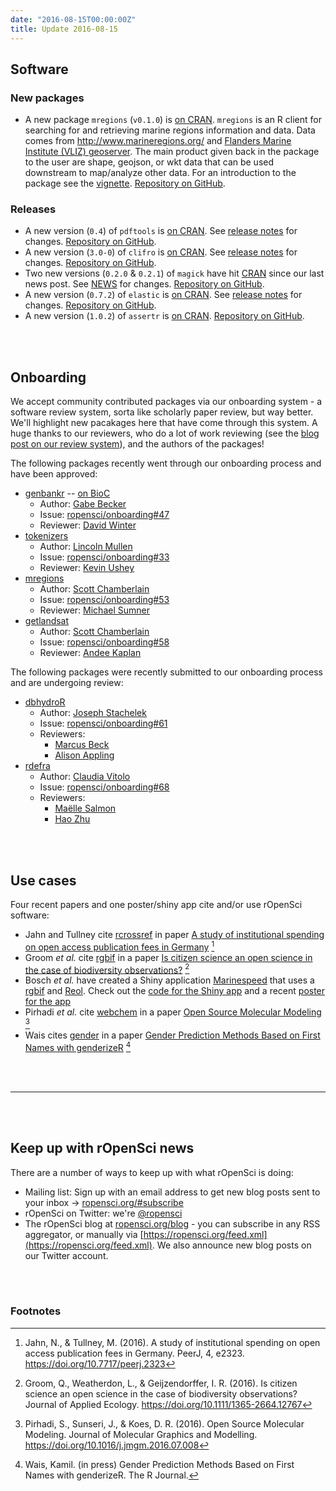 ```yaml
---
date: "2016-08-15T00:00:00Z"
title: Update 2016-08-15
---
```


## Software

### New packages

* A new package `mregions` (`v0.1.0`) is [on CRAN](https://cran.rstudio.com/web/packages/mregions). `mregions` is an R client for searching for and retrieving marine regions information and data. Data comes from <http://www.marineregions.org/> and [Flanders Marine Institute (VLIZ) geoserver](http://geo.vliz.be/geoserver/web). The main product given back in the package to the user are shape, geojson, or wkt data that can be used downstream to map/analyze other data. For an introduction to the package see the [vignette](https://cran.r-project.org/web/packages/mregions/vignettes/mregions.html). [Repository on GitHub][mregions].

### Releases

* A new version (`0.4`) of `pdftools` is [on CRAN](https://cran.rstudio.com/web/packages/pdftools). See [release notes](https://github.com/ropensci/pdftools/releases/tag/v0.4) for changes. [Repository on GitHub][pdftools].
* A new version (`3.0-0`) of `clifro` is [on CRAN](https://cran.rstudio.com/web/packages/clifro). See [release notes](https://github.com/ropensci/clifro/releases/tag/v3.0-0) for changes. [Repository on GitHub][clifro].
* Two new versions (`0.2.0` & `0.2.1`) of `magick` have hit [CRAN](https://cran.rstudio.com/web/packages/magick) since our last news post. See [NEWS](https://github.com/ropensci/magick/blob/master/NEWS#L1-L9) for changes. [Repository on GitHub][magick].
* A new version (`0.7.2`) of `elastic` is [on CRAN](https://cran.rstudio.com/web/packages/elastic). See [release notes](https://github.com/ropensci/elastic/releases/tag/v0.7.2) for changes. [Repository on GitHub][elastic].
* A new version (`1.0.2`) of `assertr` is [on CRAN](https://cran.rstudio.com/web/packages/assertr). [Repository on GitHub][assertr].

<br><br>

## Onboarding

We accept community contributed packages via our onboarding system - a software review
system, sorta like scholarly paper review, but way better. We'll highlight new pacakages
here that have come through this system. A huge thanks to our reviewers, who
do a lot of work reviewing (see the [blog post on our review system](https://ropensci.org/blog/2016/03/28/software-review)), and the authors of the packages!

The following packages recently went through our onboarding process and have been approved:


* [genbankr][] -- [on BioC](http://bioconductor.org/packages/devel/bioc/html/genbankr.html)
    * Author: [Gabe Becker](https://github.com/gmbecker)
    * Issue: [ropensci/onboarding#47](https://github.com/ropensci/onboarding/issues/47)
    * Reviewer: [David Winter](https://github.com/dwinter)
* [tokenizers][]
    * Author: [Lincoln Mullen](https://github.com/lmullen)
    * Issue: [ropensci/onboarding#33](https://github.com/ropensci/onboarding/issues/33)
    * Reviewer: [Kevin Ushey](https://github.com/kevinushey)
* [mregions][]
    * Author: [Scott Chamberlain](https://github.com/sckott)
    * Issue: [ropensci/onboarding#53](https://github.com/ropensci/onboarding/issues/53)
    * Reviewer: [Michael Sumner](https://github.com/mdsumner)
* [getlandsat][]
    * Author: [Scott Chamberlain](https://github.com/sckott)
    * Issue: [ropensci/onboarding#58](https://github.com/ropensci/onboarding/issues/58)
    * Reviewer: [Andee Kaplan](https://github.com/andeek)

The following packages were recently submitted to our onboarding process and are undergoing review:

* [dbhydroR][]
    * Author: [Joseph Stachelek](https://github.com/jsta)
    * Issue: [ropensci/onboarding#61](https://github.com/ropensci/onboarding/issues/61)
    * Reviewers:
        * [Marcus Beck](https://github.com/fawda123)
        * [Alison Appling](https://github.com/aappling-usgs)
* [rdefra][]
    * Author: [Claudia Vitolo](https://github.com/cvitolo)
    * Issue: [ropensci/onboarding#68](https://github.com/ropensci/onboarding/issues/68)
    * Reviewers:
        * [Maëlle Salmon](https://github.com/masalmon)
        * [Hao Zhu](https://github.com/haozhu233)

<br><br>

## Use cases

Four recent papers and one poster/shiny app cite and/or use rOpenSci software:

* Jahn and Tullney cite [rcrossref][] in paper [A study of institutional spending on open access publication fees in Germany](https://doi.org/10.7717/peerj.2323) [^1]
* Groom _et al._ cite [rgbif][]  in a paper [Is citizen science an open science in the case of biodiversity observations?](https://doi.org/10.1111/1365-2664.12767) [^2]
* Bosch _et al._ have created a Shiny application [Marinespeed](http://marinespeed.org) that uses a [rgbif][] and [Reol][]. Check out the [code for the Shiny app](https://github.com/samuelbosch/marinespeed) and a recent [poster for the app](http://scholar.google.com/scholar_url?url=http://www.vliz.be/imisdocs/publications/293564.pdf&hl=en&sa=X&scisig=AAGBfm2HgNtfkMhqb6QXy6nwOGAu4koFBQ&nossl=1&oi=scholaralrt)
* Pirhadi _et al._ cite [webchem][] in a paper [Open Source Molecular Modeling](https://doi.org/10.1016/j.jmgm.2016.07.008) [^3]
* Wais cites [gender][] in a paper [Gender Prediction Methods Based on First Names with genderizeR](https://journal.r-project.org/archive/accepted/wais.pdf) [^4]

<br><br>

-----------------------------

<br><br>

## Keep up with rOpenSci news

There are a number of ways to keep up with what rOpenSci is doing:

* Mailing list: Sign up with an email address to get new blog posts sent to your inbox -> [ropensci.org/#subscribe](https://ropensci.org/#subscribe)
* rOpenSci on Twitter: we're [@ropensci](https://twitter.com/ropensci)
* The rOpenSci blog at [ropensci.org/blog](https://ropensci.org/blog) - you can subscribe in any RSS aggregator, or manually via [https://ropensci.org/feed.xml](https://ropensci.org/feed.xml). We also announce new blog posts on our Twitter account.

[taxize]: https://github.com/ropensci/taxize
[rgbif]: https://github.com/ropensci/rgbif
[mregions]: https://github.com/ropenscilabs/mregions
[rcrossref]: https://github.com/ropensci/rcrossref
[gender]: https://github.com/ropensci/gender
[webchem]: https://github.com/ropensci/webchem
[Reol]: https://github.com/ropensci/Reol
[getlandsat]: https://github.com/ropenscilabs/getlandsat
[mregions]: https://github.com/ropenscilabs/mregions
[rdefra]: https://github.com/kehraProject/r_rdefra
[dbhydroR]: https://github.com/sfwmd/dbhydro
[tokenizers]: https://github.com/ropensci/tokenizers
[clifro]: https://github.com/ropensci/clifro
[magick]: https://github.com/ropensci/magick
[assertr]: https://github.com/ropensci/assertr
[elastic]: https://github.com/ropensci/elastic
[pdftools]: https://github.com/ropensci/pdftools
[genbankr]: https://github.com/gmbecker/genbankr

<br><br>

### Footnotes

[^1]: Jahn, N., & Tullney, M. (2016). A study of institutional spending on open access publication fees in Germany. PeerJ, 4, e2323. <https://doi.org/10.7717/peerj.2323>
[^2]: Groom, Q., Weatherdon, L., & Geijzendorffer, I. R. (2016). Is citizen science an open science in the case of biodiversity observations? Journal of Applied Ecology. <https://doi.org/10.1111/1365-2664.12767>
[^3]: Pirhadi, S., Sunseri, J., & Koes, D. R. (2016). Open Source Molecular Modeling. Journal of Molecular Graphics and Modelling. <https://doi.org/10.1016/j.jmgm.2016.07.008>
[^4]: Wais, Kamil. (in press) Gender Prediction Methods Based on First Names with genderizeR. The R Journal.
